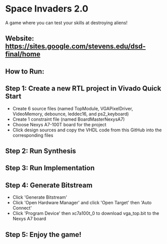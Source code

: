 # Space Invaders 2.0 
A game where you can test your skills at destroying aliens!

## Website: https://sites.google.com/stevens.edu/dsd-final/home

## How to Run:
## Step 1: Create a new RTL project in Vivado Quick Start
* Create 6 source files (named TopModule, VGAPixelDriver, VideoMemory, debounce, leddec16, and ps2_keyboard) 
* Create 1 constraint file (named BoardMasterNexysA7) 
* Choose Nexys A7-100T board for the project
* Click design sources and copy the VHDL code from this GitHub into the corresponding files 

## Step 2: Run Synthesis

## Step 3: Run Implementation 

## Step 4: Generate Bitstream 
* Click 'Generate Bitstream'
* Click 'Open Hardware Manager' and click 'Open Target' then 'Auto Connect'
* Click 'Program Device' then xc7a100t_0 to download vga_top.bit to the Nexys A7 board

## Step 5: Enjoy the game!
